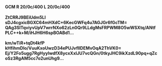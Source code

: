 #### GCM R 20/0c/400 L 20/0c/400
**ZtCRRJ9BEiUdm5LI**<br/>**sDJ4cgxicBGXC64mHXdC+6KecGWFq4u7AGJGr6fGcTM=**<br/>**QAg3SlTqviyvUpV7wrrNXo62zLn0Qr9LLdgMsFRPWM8O5wWSXtq/ANtfPLC++k+M/iHJH6H6spBOABd1...**<br/><br/>
**km/wTiR+tqDt4kfP**<br/>**kHfihmDlo/VuuKxoUwzD34ePUJvfllDEMvOqA2ThVK0=**<br/>**Ej/Y2Fo5ugg7RgHyylwdfX8ycxXxlJU7vcQGn/0tkyJHC9ikXzdL90pq+qZcoSz3RgAM5cc7o2unUhg9...**
